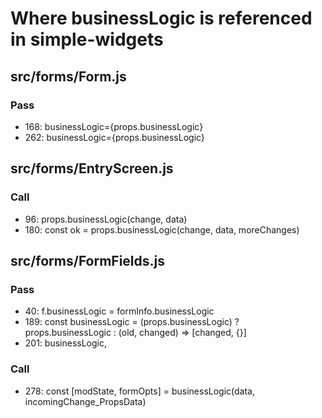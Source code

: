 
# Where businessLogic is referenced in simple-widgets

## src/forms/Form.js

### Pass

- 168:  businessLogic={props.businessLogic}
- 262:  businessLogic={props.businessLogic}

## src/forms/EntryScreen.js

### Call

- 96:   props.businessLogic(change, data)
- 180:  const ok = props.businessLogic(change, data, moreChanges)

## src/forms/FormFields.js

### Pass

- 40:   f.businessLogic = formInfo.businessLogic
- 189:  const businessLogic = (props.businessLogic) ? props.businessLogic : (old, changed) => [changed, {}]
- 201:  businessLogic,

### Call

- 278:  const [modState, formOpts] = businessLogic(data, incomingChange_PropsData)
